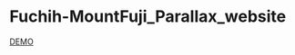 # Fuchih-MountFuji_Parallax_website

[DEMO](https://fuchih.github.io/Fuchih-MountFuji_Parallax_website/)
